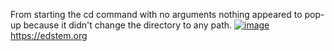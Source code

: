 From starting the cd command with no arguments nothing appeared to pop-up because it didn't change the directory to any path.
[![image](https://github.com/ItsStressful/cse15l-lab-reports/assets/130017247/652eaf43-0aad-4a28-9ea8-65b6fe3d6a85)](https://edstem.org)https://edstem.org

